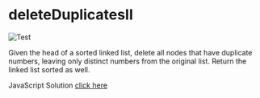 # deleteDuplicatesII

![Test](https://github.com/banevare/LinkedList/workflows/Test/badge.svg)

Given the head of a sorted linked list, delete all nodes that have duplicate numbers, leaving only distinct numbers from the original list. Return the linked list sorted as well.

JavaScript Solution [click here](http://banevare.github.io/deleteDuplicates.html)

